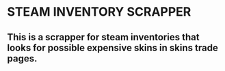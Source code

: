 # STEAM INVENTORY SCRAPPER
## This is a scrapper for steam inventories that looks for possible expensive skins in skins trade pages.
